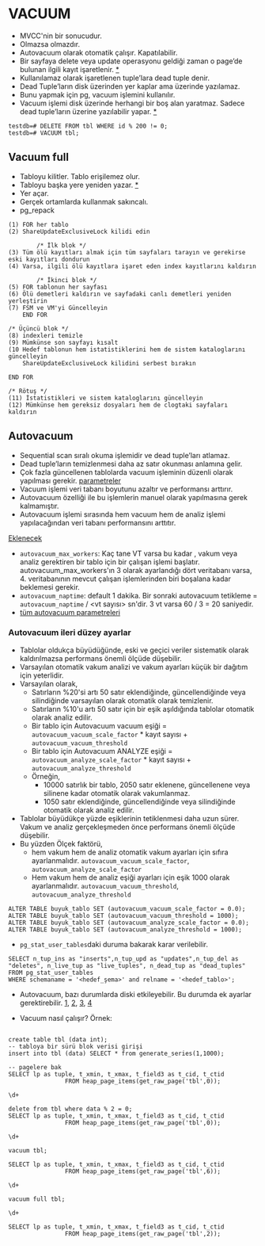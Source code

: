# VACUUM 

* MVCC'nin bir sonucudur. 
* Olmazsa olmazdır.
* Autovacuum olarak otomatik çalışır. Kapatılabilir. 
* Bir sayfaya delete veya update operasyonu geldiği zaman o page’de bulunan ilgili kayıt işaretlenir. [*](sorgu-isleme.md)
* Kullanılamaz olarak işaretlenen tuple’lara dead tuple denir. 
* Dead Tuple’ların disk üzerinden yer kaplar ama üzerinde yazılamaz.
* Bunu yapmak için pg, vacuum işlemini kullanılır. 
* Vacuum işlemi disk üzerinde herhangi bir boş alan yaratmaz. Sadece dead tuple’ların üzerine yazılabilir yapar. [*](https://www.interdb.jp/pg/img/fig-6-08.png)

```
testdb=# DELETE FROM tbl WHERE id % 200 != 0;
testdb=# VACUUM tbl;

```

## Vacuum full

* Tabloyu kilitler. Tablo erişilemez olur.
* Tabloyu başka yere yeniden yazar. [*](https://www.interdb.jp/pg/img/fig-6-09.png)
* Yer açar.
* Gerçek ortamlarda kullanmak sakıncalı. 
* pg_repack



```
(1) FOR her tablo 
(2) ShareUpdateExclusiveLock kilidi edin

        /* İlk blok */
(3) Tüm ölü kayıtları almak için tüm sayfaları tarayın ve gerekirse eski kayıtları dondurun
(4) Varsa, ilgili ölü kayıtlara işaret eden index kayıtlarını kaldırın

        /* İkinci blok */
(5) FOR tablonun her sayfası
(6) Ölü demetleri kaldırın ve sayfadaki canlı demetleri yeniden yerleştirin
(7) FSM ve VM'yi Güncelleyin
    END FOR

/* Üçüncü blok */
(8) indexleri temizle
(9) Mümkünse son sayfayı kısalt
(10 Hedef tablonun hem istatistiklerini hem de sistem kataloglarını güncelleyin
    ShareUpdateExclusiveLock kilidini serbest bırakın

END FOR

/* Rötuş */
(11) İstatistikleri ve sistem kataloglarını güncelleyin
(12) Mümkünse hem gereksiz dosyaları hem de clogtaki sayfaları kaldırın

```


## Autovacuum

* Sequential scan sıralı okuma işlemidir ve dead tuple’ları atlamaz. 
* Dead tuple’ların temizlenmesi daha az satır okunması anlamına gelir.
* Çok fazla güncellenen tablolarda vacuum işleminin düzenli olarak yapılması gerekir. [parametreler](https://tubitak-bilgem-yte.github.io/pg-yonetici/mydoc_automatic_vacuuming.html)
* Vacuum işlemi veri tabanı boyutunu azaltır ve performansı arttırır.
* Autovacuum özelliği ile bu işlemlerin manuel olarak yapılmasına gerek kalmamıştır. 
* Autovacuum işlemi sırasında hem vacuum hem de analiz işlemi yapılacağından veri tabanı performansını arttıtır.


[Eklenecek](https://www.percona.com/blog/2018/08/10/tuning-autovacuum-in-postgresql-and-autovacuum-internals/)

* `autovacuum_max_workers`: Kaç tane VT varsa bu kadar , vakum veya analiz gerektiren bir tablo için bir çalışan işlemi başlatır. autovacuum_max_workers'ın 3 olarak ayarlandığı dört veritabanı varsa, 4. veritabanının mevcut çalışan işlemlerinden biri boşalana kadar beklemesi gerekir.
* `autovacuum_naptime`: default 1 dakika. Bir sonraki autovacuum tetikleme = `autovacuum_naptime` / <vt sayısı>  sn'dir. 3 vt varsa 60 / 3 = 20 saniyedir.  
* [tüm autovacuum parametreleri](https://tubitak-bilgem-yte.github.io/pg-yonetici/mydoc_automatic_vacuuming.html)

### Autovacuum ileri düzey ayarlar

* Tablolar oldukça büyüdüğünde, eski ve geçici veriler sistematik olarak kaldırılmazsa performans önemli ölçüde düşebilir.
* Varsayılan otomatik vakum analizi ve vakum ayarları küçük bir dağıtım için yeterlidir.
* Varsayılan olarak, 
  * Satırların %20'si artı 50 satır eklendiğinde, güncellendiğinde veya silindiğinde varsayılan olarak otomatik olarak temizlenir. 
  * Satırların %10'u artı 50 satır için bir eşik aşıldığında tablolar otomatik olarak analiz edilir. 
  * Bir tablo için Autovacuum vacuum eşiği = `autovacuum_vacuum_scale_factor` * kayıt sayısı + `autovacuum_vacuum_threshold`
  * Bir tablo için Autovacuum ANALYZE eşiği = `autovacuum_analyze_scale_factor` * kayıt sayısı + `autovacuum_analyze_threshold`
  * Örneğin, 
    * 10000 satırlık bir tablo, 2050 satır eklenene, güncellenene veya silinene kadar otomatik olarak vakumlanmaz. 
    * 1050 satır eklendiğinde, güncellendiğinde veya silindiğinde otomatik olarak analiz edilir.
* Tablolar büyüdükçe yüzde eşiklerinin tetiklenmesi daha uzun sürer. Vakum ve analiz gerçekleşmeden önce performans önemli ölçüde düşebilir.
* Bu yüzden Ölçek faktörü, 
  * hem vakum hem de analiz otomatik vakum ayarları için sıfıra ayarlanmalıdır. `autovacuum_vacuum_scale_factor`, `autovacuum_analyze_scale_factor`
  * Hem vakum hem de analiz eşiği ayarları için eşik 1000 olarak ayarlanmalıdır. `autovacuum_vacuum_threshold`, `autovacuum_analyze_threshold`

```
ALTER TABLE buyuk_tablo SET (autovacuum_vacuum_scale_factor = 0.0);
ALTER TABLE buyuk_tablo SET (autovacuum_vacuum_threshold = 1000);
ALTER TABLE buyuk_tablo SET (autovacuum_analyze_scale_factor = 0.0);
ALTER TABLE buyuk_tablo SET (autovacuum_analyze_threshold = 1000);

```
* `pg_stat_user_tables`daki duruma bakarak karar verilebilir.

```
SELECT n_tup_ins as "inserts",n_tup_upd as "updates",n_tup_del as "deletes", n_live_tup as "live_tuples", n_dead_tup as "dead_tuples"
FROM pg_stat_user_tables
WHERE schemaname = '<hedef_şema>' and relname = '<hedef_tablo>'; 
```

* Autovacuum, bazı durumlarda diski etkileyebilir. Bu durumda ek ayarlar gerektirebilir. [1](https://www.percona.com/blog/2018/08/10/tuning-autovacuum-in-postgresql-and-autovacuum-internals/), [2](https://pganalyze.com/blog/visualizing-and-tuning-postgres-autovacuum), [3](https://www.2ndquadrant.com/en/blog/autovacuum-tuning-basics/), [4](https://www.2ndquadrant.com/en/blog/when-autovacuum-does-not-vacuum/)


* Vacuum nasıl çalışır? Örnek:
  
```

create table tbl (data int);
-- tabloya bir sürü blok verisi girişi 
insert into tbl (data) SELECT * from generate_series(1,1000);

-- pagelere bak
SELECT lp as tuple, t_xmin, t_xmax, t_field3 as t_cid, t_ctid 
                FROM heap_page_items(get_raw_page('tbl',0));

\d+

delete from tbl where data % 2 = 0;
SELECT lp as tuple, t_xmin, t_xmax, t_field3 as t_cid, t_ctid 
                FROM heap_page_items(get_raw_page('tbl',0));

\d+

vacuum tbl;

SELECT lp as tuple, t_xmin, t_xmax, t_field3 as t_cid, t_ctid 
                FROM heap_page_items(get_raw_page('tbl',6));

\d+

vacuum full tbl;

\d+

SELECT lp as tuple, t_xmin, t_xmax, t_field3 as t_cid, t_ctid 
                FROM heap_page_items(get_raw_page('tbl',2));

```